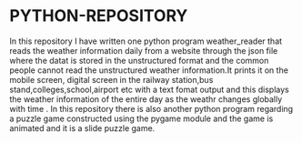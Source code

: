 # PYTHON-REPOSITORY
In this repository I have written one python program  weather_reader that reads the weather information daily from a website through the json file where the datat is stored in the unstructured format and the common people cannot read the unstructured weather information.It prints it on the mobile screen, digital screen in the railway station,bus stand,colleges,school,airport etc with a text fomat output and this displays the weather information of the entire day as the weathr changes globally with time .
In this repository there is also another python program regarding a puzzle game constructed using the pygame module and the game is animated and it is a slide puzzle game.
